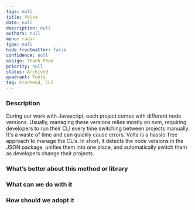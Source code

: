```yaml
---
tags: null
title: Volta
date: null
description: null
authors: null
menu: radar
type: null
hide_frontmatter: false
confidence: null
assign: Thanh Pham
priority: null
status: Archived
quadrant: Tools
tag: Frontend, CLI
---
```


<!-- table_of_contents 69c57a0c-b438-4bc1-8f3d-763624529e93 -->

### Description
During our work with Javascript, each project comes with different node versions. Usually, managing these versions relies mostly on nvm, requiring developers to run their CLI every time switching between projects manually. It's a waste of time and can quickly cause errors. Volta is a hassle-free approach to manage the CLIs. In short, it detects the node versions in the JSON package, unifies them into one place, and automatically switch them as developers change their projects.

### What’s better about this method or library

### What can we do with it

### How should we adopt it
<!-- child_database 0c638725-cc1b-4db9-8b60-f2ec5b496af9 -->
